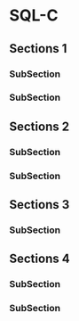 # SQL-C

## Sections 1

### SubSection 
### SubSection 
## Sections 2
### SubSection 
### SubSection 
## Sections 3
### SubSection 
## Sections 4
### SubSection 
### SubSection 